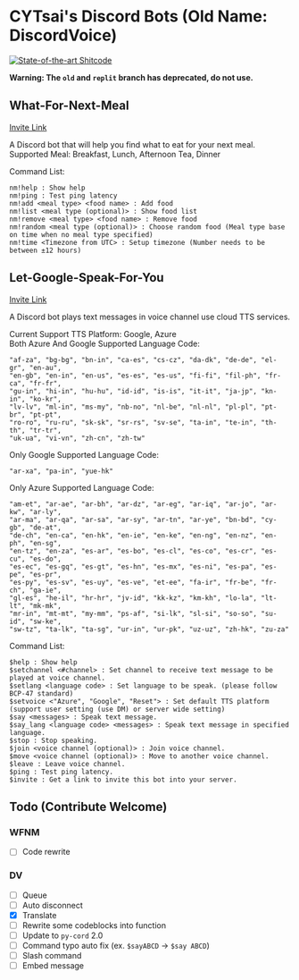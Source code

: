 # CYTsai's Discord Bots (Old Name: DiscordVoice)  

[![State-of-the-art Shitcode](https://img.shields.io/static/v1?label=State-of-the-art&message=Shitcode&color=7B5804)](https://github.com/trekhleb/state-of-the-art-shitcode)

**Warning: The `old` and `replit` branch has deprecated, do not use.**

## What-For-Next-Meal

[Invite Link](https://discord.com/oauth2/authorize?client_id=929275906294448169&permissions=414464724032&scope=bot)

A Discord bot that will help you find what to eat for your next meal.
Supported Meal:
Breakfast, Lunch, Afternoon Tea, Dinner

Command List:

```
nm!help : Show help
nm!ping : Test ping latency
nm!add <meal type> <food name> : Add food
nm!list <meal type (optional)> : Show food list
nm!remove <meal type> <food name> : Remove food
nm!random <meal type (optional)> : Choose random food (Meal type base on time when no meal type specified)
nm!time <Timezone from UTC> : Setup timezone (Number needs to be between ±12 hours)
```

## Let-Google-Speak-For-You

[Invite Link](https://discord.com/oauth2/authorize?client_id=960004225713201172&scope=bot+applications.commands&permissions=139690626112)

A Discord bot plays text messages in voice channel use cloud TTS services.

Current Support TTS Platform: Google, Azure  
Both Azure And Google Supported Language Code:

```
"af-za", "bg-bg", "bn-in", "ca-es", "cs-cz", "da-dk", "de-de", "el-gr", "en-au", 
"en-gb", "en-in", "en-us", "es-es", "es-us", "fi-fi", "fil-ph", "fr-ca", "fr-fr", 
"gu-in", "hi-in", "hu-hu", "id-id", "is-is", "it-it", "ja-jp", "kn-in", "ko-kr", 
"lv-lv", "ml-in", "ms-my", "nb-no", "nl-be", "nl-nl", "pl-pl", "pt-br", "pt-pt", 
"ro-ro", "ru-ru", "sk-sk", "sr-rs", "sv-se", "ta-in", "te-in", "th-th", "tr-tr", 
"uk-ua", "vi-vn", "zh-cn", "zh-tw"
```

Only Google Supported Language Code:
```
"ar-xa", "pa-in", "yue-hk"
```
Only Azure Supported Language Code:

```
"am-et", "ar-ae", "ar-bh", "ar-dz", "ar-eg", "ar-iq", "ar-jo", "ar-kw", "ar-ly", 
"ar-ma", "ar-qa", "ar-sa", "ar-sy", "ar-tn", "ar-ye", "bn-bd", "cy-gb", "de-at", 
"de-ch", "en-ca", "en-hk", "en-ie", "en-ke", "en-ng", "en-nz", "en-ph", "en-sg", 
"en-tz", "en-za", "es-ar", "es-bo", "es-cl", "es-co", "es-cr", "es-cu", "es-do", 
"es-ec", "es-gq", "es-gt", "es-hn", "es-mx", "es-ni", "es-pa", "es-pe", "es-pr", 
"es-py", "es-sv", "es-uy", "es-ve", "et-ee", "fa-ir", "fr-be", "fr-ch", "ga-ie", 
"gl-es", "he-il", "hr-hr", "jv-id", "kk-kz", "km-kh", "lo-la", "lt-lt", "mk-mk", 
"mr-in", "mt-mt", "my-mm", "ps-af", "si-lk", "sl-si", "so-so", "su-id", "sw-ke", 
"sw-tz", "ta-lk", "ta-sg", "ur-in", "ur-pk", "uz-uz", "zh-hk", "zu-za"
```

Command List:
```
$help : Show help
$setchannel <#channel> : Set channel to receive text message to be played at voice channel.
$setlang <language code> : Set language to be speak. (please follow BCP-47 standard)
$setvoice <"Azure", "Google", "Reset"> : Set default TTS platform (support user setting (use DM) or server wide setting)
$say <messages> : Speak text message.
$say_lang <language code> <messages> : Speak text message in specified language.
$stop : Stop speaking.
$join <voice channel (optional)> : Join voice channel.
$move <voice channel (optional)> : Move to another voice channel.
$leave : Leave voice channel.
$ping : Test ping latency.
$invite : Get a link to invite this bot into your server.
```

## Todo (Contribute Welcome)
### WFNM
 - [ ] Code rewrite
### DV
 - [ ] Queue
 - [ ] Auto disconnect
 - [x] Translate
 - [ ] Rewrite some codeblocks into function
 - [ ] Update to `py-cord` 2.0
 - [ ] Command typo auto fix (ex. `$sayABCD` -> `$say ABCD`)
 - [ ] Slash command
 - [ ] Embed message
